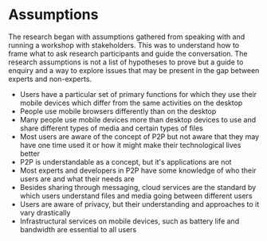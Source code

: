 # Assumptions

The research began with assumptions gathered from speaking with and running a workshop with stakeholders. This was to understand how to frame what to ask research participants and guide the conversation. The research assumptions is not a list of hypotheses to prove but a guide to enquiry and a way to explore issues that may be present in the gap between experts and non-experts.

* Users have a particular set of primary functions for which they use their mobile devices which differ from the same activities on the desktop
* People use mobile browsers differently than on the desktop
* Many people use mobile devices more than desktop devices to use and share different types of media and certain types of files
* Most users are aware of the concept of P2P but not aware that they may have one time used it or how it might make their technological lives better
* P2P is understandable as a concept, but it's applications are not
* Most experts and developers in P2P have some knowledge of who their users are and what their needs are
* Besides sharing through messaging, cloud services are the standard by which users understand files and media going between different users
* Users are aware of privacy, but their understanding and approaches to it vary drastically
* Infrastructural services on mobile devices, such as battery life and bandwidth are essential to all users

